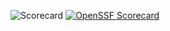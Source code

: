 ![Scorecard](https://img.shields.io/endpoint?url=https://raw.githubusercontent.com/NickPellet/AssignmentFour.gitgub.io/main/scorecard.json)
[![OpenSSF Scorecard](htt‌ps://api.securityscorecards.dev/projects/github.com/NickPellet/AssignmentFour.github.io/badge)](htt‌ps://securityscorecards.dev/viewer/?uri=github.com/NickPellet/AssignmentFour.github.io)
